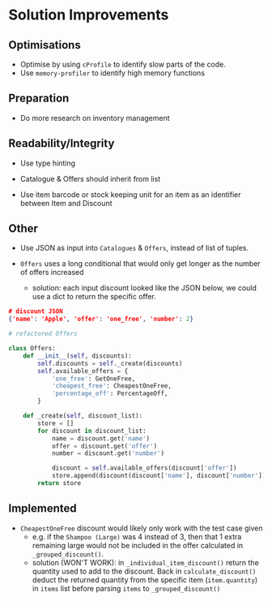 # Solution Improvements

## Optimisations

- Optimise by using `cProfile` to identify slow parts of the code.
- Use `memory-profiler` to identify high memory functions

## Preparation

- Do more research on inventory management

## Readability/Integrity

- Use type hinting

- Catalogue & Offers should inherit from list

- Use item barcode or stock keeping unit for an item as an identifier between Item and Discount

## Other

- Use JSON as input into `Catalogues` & `Offers`, instead of list of tuples.

- `Offers` uses a long conditional that would only get longer as the number of offers increased
  - solution: each input discount looked like the JSON below, we could use a dict to return the specific offer.

```json
# discount JSON
{'name': 'Apple', 'offer': 'one_free', 'number': 2}

```

```python
# refactored Offers

class Offers:
    def __init__(self, discounts):
        self.discounts = self._create(discounts)
        self.available_offers = {
            'one_free': GetOneFree,
            'cheapest_free': CheapestOneFree,
            'percentage_off': PercentageOff,
        }

    def _create(self, discount_list):
        store = []
        for discount in discount_list:
            name = discount.get('name')
            offer = discount.get('offer')
            number = discount.get('number')

            discount = self.available_offers(discount['offer'])
            store.append(discount(discount['name'], discount['number'])
        return store
```

## Implemented

- `CheapestOneFree` discount would likely only work with the test case given
  - e.g. if the `Shampoo (Large)` was 4 instead of 3, then that 1 extra remaining large would not be included in the offer calculated in `_grouped_discount()`.
  - solution (WON'T WORK): in `_individual_item_discount()` return the quantity used to add to the discount. Back in `calculate_discount()` deduct the returned quantity from the specific item (`item.quantity`) in `items` list before parsing `items` to `_grouped_discount()`
